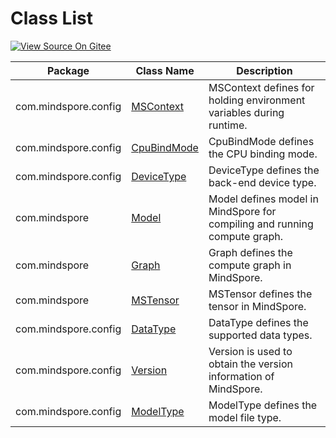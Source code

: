 # Class List

[![View Source On Gitee](https://gitee.com/mindspore/docs/raw/r1.6/resource/_static/logo_source_en.png)](https://gitee.com/mindspore/docs/blob/r1.6/docs/lite/api/source_en/api_java/class_list.md)

| Package                   | Class Name | Description                                              |
| ------------------------- | -------------- | ------------------------------------------------------------ |
| com.mindspore.config | [MSContext](https://www.mindspore.cn/lite/api/en/r1.6/api_java/mscontext.html) | MSContext defines for holding environment variables during runtime. |
| com.mindspore.config | [CpuBindMode](https://gitee.com/mindspore/mindspore/blob/r1.6/mindspore/lite/java/src/main/java/com/mindspore/config/CpuBindMode.java) | CpuBindMode defines the CPU binding mode.                    |
| com.mindspore.config | [DeviceType](https://gitee.com/mindspore/mindspore/blob/r1.6/mindspore/lite/java/src/main/java/com/mindspore/config/DeviceType.java) | DeviceType defines the back-end device type.                 |
| com.mindspore        | [Model](https://www.mindspore.cn/lite/api/en/r1.6/api_java/model.html) | Model defines model in MindSpore for compiling and running compute graph. |
| com.mindspore       | [Graph](https://www.mindspore.cn/lite/api/en/r1.6/api_java/graph.html) | Graph defines the compute graph in MindSpore.    |
| com.mindspore        | [MSTensor](https://www.mindspore.cn/lite/api/en/r1.6/api_java/mstensor.html) | MSTensor defines the tensor in MindSpore.                   |
| com.mindspore.config        | [DataType](https://gitee.com/mindspore/mindspore/blob/r1.6/mindspore/lite/java/src/main/java/com/mindspore/config/DataType.java) | DataType defines the supported data types.                   |
| com.mindspore.config        | [Version](https://gitee.com/mindspore/mindspore/blob/r1.6/mindspore/lite/java/src/main/java/com/mindspore/config/Version.java) | Version is used to obtain the version information of MindSpore. |
| com.mindspore.config   | [ModelType](https://gitee.com/mindspore/mindspore/blob/r1.6/mindspore/lite/java/src/main/java/com/mindspore/config/ModelType.java) | ModelType defines the model file type.
